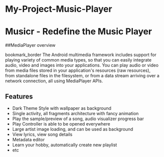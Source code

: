 # My-Project-Music-Player

# Musicr - Redefine the Music Player
##MediaPlayer overview 

bookmark_border
The Android multimedia framework includes support for playing variety of common media types,
so that you can easily integrate audio, video and images into your applications. 
You can play audio or video from media files stored in your application's resources (raw resources),
from standalone files in the filesystem, or from a data stream arriving over a network connection, all using MediaPlayer APIs.

## Features
* Dark Theme Style with wallpaper as background
* Single activity, all fragments architecture with fancy animation
* Play the sample/preview of a song, audio visualizer progress bar
* Play Controller is able to be opened everywhere
* Large artist image loading, and can be used as background
* View lyrics, view song details
* Metadata editor
* Learn your hobby, automatically create new playlist
* etc

